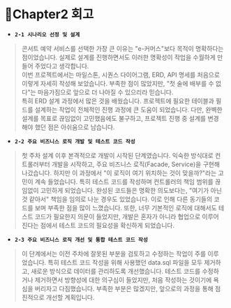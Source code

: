 # 📕Chapter2 회고

- **`2-1 시나리오 선정 및 설계`**
> 콘서트 예약 서비스를 선택한 가장 큰 이유는 "e-커머스"보다 목적이 명확하다는 점이었습니다. 실제로 설계를 진행하면서도 이러한 명확성이 작업을 수월하게 만들어 주었다고 생각합니다.  
> 이번 프로젝트에서는 마일스톤, 시퀀스 다이어그램, ERD, API 명세를 처음으로 이렇게 자세히 작성해 보았습니다. 부족한 점이 많았지만, "첫 술에 배부를 수 없다"는 마음가짐으로 앞으로 더 나아질 수 있으리라 믿습니다.  
> 특히 ERD 설계 과정에서 많은 것을 배웠습니다. 프로젝트에 필요한 테이블과 필드를 설계하는 작업이 전체적인 진행 과정에 큰 도움이 되었습니다. 다만, 완벽한 설계를 목표로 끊임없이 고민했음에도 불구하고, 프로젝트 진행 중 설계를 변경해야 했던 점은 아쉬움으로 남습니다.  

- **`2-2 주요 비즈니스 로직 개발 및 테스트 코드 작성`**
> 첫 주차 설계 이후 본격적으로 개발이 시작된 단계였습니다.
> 익숙한 방식대로 컨트롤러부터 개발을 시작하고, 주요 비즈니스 로직(Facade, Service)을 구현해 나갔습니다. 하지만 이 과정에서 "이 로직이 여기 위치하는 것이 맞을까?"라는 고민이 계속 들었습니다.
> 특히 테스트 코드를 작성하며 컨트롤러의 책임 범위를 끊임없이 고민하게 되었습니다. 완성된 코드들은 명확한 의도보다는, "여기가 아닌 것 같아서" 책임을 임의로 나눈 경우도 있었습니다. 이로 인해 다른 동기들의 코드를 보며 부족한 점을 많이 느꼈습니다.
> 또한, 너무 기본적인 로직에 대해서도 테스트 코드가 필요한지 의문이 들었지만, 개발은 혼자가 아니라 협업으로 이루어진다는 점에서 테스트 코드의 필요성을 확신하게 되었습니다.

- **`2-3 주요 비즈니스 로직 개선 및 통합 테스트 코드 작성`**
> 이 단계에서는 이전 주차에 잘못된 부분을 검토하고 수정하는 작업이 주를 이루었습니다. 특히 테스트 코드 작성을 위해 사용했던 data.sql 파일을 모두 제거하고, 새로운 방식으로 데이터를 관리하도록 개선했습니다.
> 테스트 코드를 수정하거나 제거하면서 방향성에 대한 의구심이 들었지만, 처음 작성하는 것이기에 욕심을 버리자고 다짐했습니다. 부족한 부분은 많겠지만, 앞으로의 과정을 통해 점진적으로 개선할 계획입니다.
